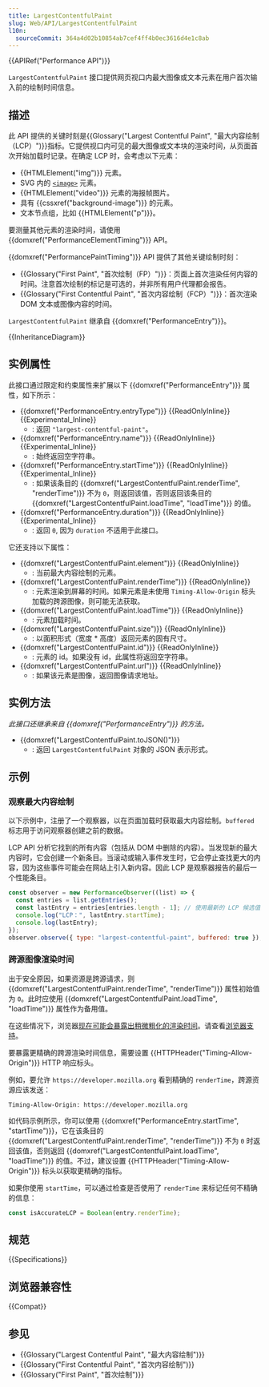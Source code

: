 ```yaml
---
title: LargestContentfulPaint
slug: Web/API/LargestContentfulPaint
l10n:
  sourceCommit: 364a4d02b10854ab7cef4ff4b0ec3616d4e1c8ab
---
```


{{APIRef("Performance API")}}

`LargestContentfulPaint` 接口提供网页视口内最大图像或文本元素在用户首次输入前的绘制时间信息。

## 描述

此 API 提供的关键时刻是{{Glossary("Largest Contentful Paint", "最大内容绘制（LCP）")}}指标。它提供视口内可见的最大图像或文本块的渲染时间，从页面首次开始加载时记录。在确定 LCP 时，会考虑以下元素：

- {{HTMLElement("img")}} 元素。
- SVG 内的 [`<image>`](/zh-CN/docs/Web/SVG/Reference/Element/image) 元素。
- {{HTMLElement("video")}} 元素的海报帧图片。
- 具有 {{cssxref("background-image")}} 的元素。
- 文本节点组，比如 {{HTMLElement("p")}}。

要测量其他元素的渲染时间，请使用 {{domxref("PerformanceElementTiming")}} API。

{{domxref("PerformancePaintTiming")}} API 提供了其他关键绘制时刻：

- {{Glossary("First Paint", "首次绘制（FP）")}}：页面上首次渲染任何内容的时间。注意首次绘制的标记是可选的，并非所有用户代理都会报告。
- {{Glossary("First Contentful Paint", "首次内容绘制（FCP）")}}：首次渲染 DOM 文本或图像内容的时间。

`LargestContentfulPaint` 继承自 {{domxref("PerformanceEntry")}}。

{{InheritanceDiagram}}

## 实例属性

此接口通过限定和约束属性来扩展以下 {{domxref("PerformanceEntry")}} 属性，如下所示：

- {{domxref("PerformanceEntry.entryType")}} {{ReadOnlyInline}} {{Experimental_Inline}}
  - : 返回 `"largest-contentful-paint"`。
- {{domxref("PerformanceEntry.name")}} {{ReadOnlyInline}} {{Experimental_Inline}}
  - : 始终返回空字符串。
- {{domxref("PerformanceEntry.startTime")}} {{ReadOnlyInline}} {{Experimental_Inline}}
  - : 如果该条目的 {{domxref("LargestContentfulPaint.renderTime", "renderTime")}} 不为 `0`，则返回该值，否则返回该条目的 {{domxref("LargestContentfulPaint.loadTime", "loadTime")}} 的值。
- {{domxref("PerformanceEntry.duration")}} {{ReadOnlyInline}} {{Experimental_Inline}}
  - : 返回 `0`, 因为 `duration` 不适用于此接口。

它还支持以下属性：

- {{domxref("LargestContentfulPaint.element")}} {{ReadOnlyInline}}
  - : 当前最大内容绘制的元素。
- {{domxref("LargestContentfulPaint.renderTime")}} {{ReadOnlyInline}}
  - : 元素渲染到屏幕的时间。如果元素是未使用 `Timing-Allow-Origin` 标头加载的跨源图像，则可能无法获取。
- {{domxref("LargestContentfulPaint.loadTime")}} {{ReadOnlyInline}}
  - : 元素加载时间。
- {{domxref("LargestContentfulPaint.size")}} {{ReadOnlyInline}}
  - : 以面积形式（宽度 \* 高度）返回元素的固有尺寸。
- {{domxref("LargestContentfulPaint.id")}} {{ReadOnlyInline}}
  - : 元素的 id。如果没有 id，此属性将返回空字符串。
- {{domxref("LargestContentfulPaint.url")}} {{ReadOnlyInline}}
  - : 如果该元素是图像，返回图像请求地址。

## 实例方法

_此接口还继承来自 {{domxref("PerformanceEntry")}} 的方法。_ 

- {{domxref("LargestContentfulPaint.toJSON()")}}
  - : 返回 `LargestContentfulPaint` 对象的 JSON 表示形式。

## 示例

### 观察最大内容绘制

以下示例中，注册了一个观察器，以在页面加载时获取最大内容绘制。`buffered` 标志用于访问观察器创建之前的数据。

LCP API 分析它找到的所有内容（包括从 DOM 中删除的内容）。当发现新的最大内容时，它会创建一个新条目。当滚动或输入事件发生时，它会停止查找更大的内容，因为这些事件可能会在网站上引入新内容。因此 LCP 是观察器报告的最后一个性能条目。

```js
const observer = new PerformanceObserver((list) => {
  const entries = list.getEntries();
  const lastEntry = entries[entries.length - 1]; // 使用最新的 LCP 候选值
  console.log("LCP：", lastEntry.startTime);
  console.log(lastEntry);
});
observer.observe({ type: "largest-contentful-paint", buffered: true });
```

### 跨源图像渲染时间

出于安全原因，如果资源是跨源请求，则 {{domxref("LargestContentfulPaint.renderTime", "renderTime")}} 属性初始值为 `0`。此时应使用 {{domxref("LargestContentfulPaint.loadTime", "loadTime")}} 属性作为备用值。

在这些情况下，浏览器[现在可能会暴露出稍微粗化的渲染时间](https://github.com/w3c/paint-timing/issues/104)。请查看[浏览器支持](#浏览器兼容性)。

要暴露更精确的跨源渲染时间信息，需要设置 {{HTTPHeader("Timing-Allow-Origin")}} HTTP 响应标头。

例如，要允许 `https://developer.mozilla.org` 看到精确的 `renderTime`，跨源资源应该发送：

```http
Timing-Allow-Origin: https://developer.mozilla.org
```

如代码示例所示，你可以使用 {{domxref("PerformanceEntry.startTime", "startTime")}}，它在该条目的 {{domxref("LargestContentfulPaint.renderTime", "renderTime")}} 不为 `0` 时返回该值，否则返回 {{domxref("LargestContentfulPaint.loadTime", "loadTime")}} 的值。不过，建议设置 {{HTTPHeader("Timing-Allow-Origin")}} 标头以获取更精确的指标。

如果你使用 `startTime`，可以通过检查是否使用了 `renderTime` 来标记任何不精确的信息：

```js
const isAccurateLCP = Boolean(entry.renderTime);
```

## 规范

{{Specifications}}

## 浏览器兼容性

{{Compat}}

## 参见

- {{Glossary("Largest Contentful Paint", "最大内容绘制")}}
- {{Glossary("First Contentful Paint", "首次内容绘制")}}
- {{Glossary("First Paint", "首次绘制")}}
